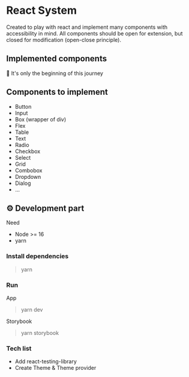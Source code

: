# React System

Created to play with react and implement many components with accessibility in mind.
All components should be open for extension, but closed for modification (open-close principle).

## Implemented components

🙅 It's only the beginning of this journey

## Components to implement

* Button
* Input
* Box (wrapper of div)
* Flex
* Table
* Text
* Radio
* Checkbox
* Select
* Grid
* Combobox
* Dropdown
* Dialog
* ...

## ⚙️ Development part

Need
* Node >= 16
* yarn

### Install dependencies

> yarn

### Run

App

> yarn dev

Storybook

> yarn storybook

### Tech list

* Add react-testing-library
* Create Theme & Theme provider
